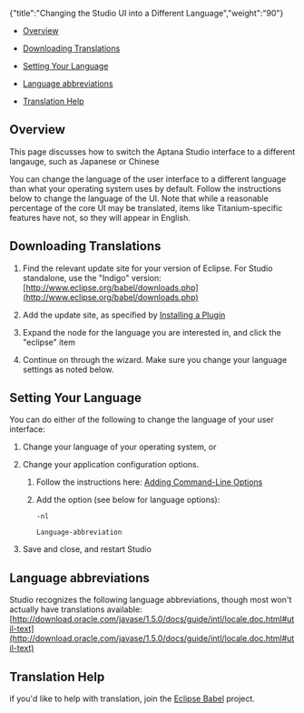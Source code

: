 {"title":"Changing the Studio UI into a Different Language","weight":"90"} 

*   [Overview](#Overview)
    
*   [Downloading Translations](#DownloadingTranslations)
    
*   [Setting Your Language](#SettingYourLanguage)
    
*   [Language abbreviations](#Languageabbreviations)
    
*   [Translation Help](#TranslationHelp)
    

## Overview

This page discusses how to switch the Aptana Studio interface to a different langauge, such as Japanese or Chinese

You can change the language of the user interface to a different language than what your operating system uses by default. Follow the instructions below to change the language of the UI. Note that while a reasonable percentage of the core UI may be translated, items like Titanium-specific features have not, so they will appear in English.

## Downloading Translations

1.  Find the relevant update site for your version of Eclipse. For Studio standalone, use the "Indigo" version: [http://www.eclipse.org/babel/downloads.php](http://www.eclipse.org/babel/downloads.php)
    
2.  Add the update site, as specified by [Installing a Plugin](/docs/appc/Axway_Appcelerator_Studio/Axway_Appcelerator_Studio_Guide/Updating_Studio/Installing_a_Plugin/)
    
3.  Expand the node for the language you are interested in, and click the "eclipse" item
    
4.  Continue on through the wizard. Make sure you change your language settings as noted below.
    

## Setting Your Language

You can do either of the following to change the language of your user interface:

1.  Change your language of your operating system, or
    
2.  Change your application configuration options.
    
    1.  Follow the instructions here: [Adding Command-Line Options](/docs/appc/Axway_Appcelerator_Studio/Axway_Appcelerator_Studio_Guide/Customizing_Studio/Adding_Command-Line_Options/)
        
    2.  Add the option (see below for language options):
        
        `-nl`
        
        `Language-abbreviation`
        
3.  Save and close, and restart Studio
    

## Language abbreviations

Studio recognizes the following language abbreviations, though most won't actually have translations available: [http://download.oracle.com/javase/1.5.0/docs/guide/intl/locale.doc.html#util-text](http://download.oracle.com/javase/1.5.0/docs/guide/intl/locale.doc.html#util-text)

## Translation Help

if you'd like to help with translation, join the [Eclipse Babel](http://babel.eclipse.org/babel/) project.